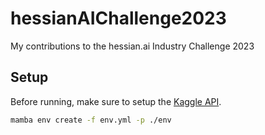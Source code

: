 # hessianAIChallenge2023

My contributions to the hessian.ai Industry Challenge 2023

## Setup

Before running, make sure to setup the [Kaggle API](https://github.com/Kaggle/kaggle-api#api-credentials).

``` sh
mamba env create -f env.yml -p ./env
```